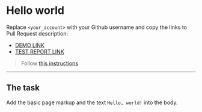 # Hello world
Replace `<your_account>` with your Github username and copy the links to Pull Request description:
- [DEMO LINK](https://Rio1391.github.io/layout_hello-world/)
- [TEST REPORT LINK](https://Rio1391.github.io/layout_hello-world/report/html_report/)

> Follow [this instructions](https://mate-academy.github.io/layout_task-guideline/#how-to-solve-the-layout-tasks-on-github)
___

## The task 
Add the basic page markup and the text `Hello, world!` into the body.

